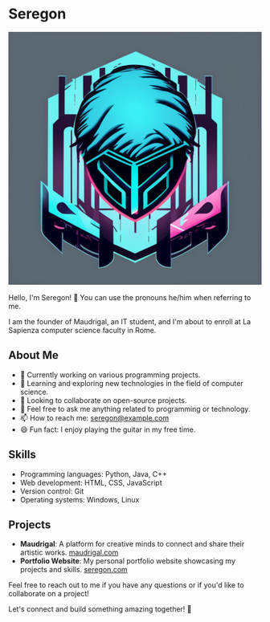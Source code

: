 # Seregon

![Profile Banner](banner.jpg)

Hello, I'm Seregon! 👋
You can use the pronouns he/him when referring to me.

I am the founder of Maudrigal, an IT student, and I'm about to enroll at La Sapienza computer science faculty in Rome.

## About Me

- 🔭 Currently working on various programming projects.
- 🌱 Learning and exploring new technologies in the field of computer science.
- 👯 Looking to collaborate on open-source projects.
- 💬 Feel free to ask me anything related to programming or technology.
- 📫 How to reach me: [seregon@example.com](mailto:seregon@example.com)
- 😄 Fun fact: I enjoy playing the guitar in my free time.

## Skills

- Programming languages: Python, Java, C++
- Web development: HTML, CSS, JavaScript
- Version control: Git
- Operating systems: Windows, Linux

## Projects

- **Maudrigal**: A platform for creative minds to connect and share their artistic works. [maudrigal.com](https://www.maudrigal.com)
- **Portfolio Website**: My personal portfolio website showcasing my projects and skills. [seregon.com](https://www.seregon.com)

Feel free to reach out to me if you have any questions or if you'd like to collaborate on a project!

Let's connect and build something amazing together! 🚀
